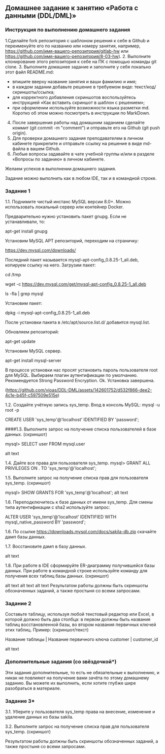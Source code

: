## Домашнее задание к занятию «Работа с данными (DDL/DML)»
### Инструкция по выполнению домашнего задания
1.Сделайте fork репозитория c шаблоном решения к себе в Github и переименуйте его по названию или номеру занятия, например, https://github.com/имя-вашего-репозитория/gitlab-hw или https://github.com/имя-вашего-репозитория/8-03-hw).
2. Выполните клонирование этого репозитория к себе на ПК с помощью команды git clone.
3. Выполните домашнее задание и заполните у себя локально этот файл README.md:
 - впишите вверху название занятия и ваши фамилию и имя;
 - в каждом задании добавьте решение в требуемом виде: текст/код/скриншоты/ссылка;
 - для корректного добавления скриншотов воспользуйтесь инструкцией «Как вставить скриншот в шаблон с решением»;
 - при оформлении используйте возможности языка разметки md. Коротко об этом можно посмотреть в инструкции по MarkDown.
4. После завершения работы над домашним заданием сделайте коммит (git commit -m "comment") и отправьте его на Github (git push origin).
5. Для проверки домашнего задания преподавателем в личном кабинете прикрепите и отправьте ссылку на решение в виде md-файла в вашем Github.
6. Любые вопросы задавайте в чате учебной группы и/или в разделе «Вопросы по заданию» в личном кабинете.

Желаем успехов в выполнении домашнего задания.

Задание можно выполнить как в любом IDE, так и в командной строке.

### Задание 1
1.1. Поднимите чистый инстанс MySQL версии 8.0+. Можно использовать локальный сервер или контейнер Docker.

Предварительно нужно установить пакет gnupg. Если не устанавливали, то:

apt-get install gnupg

Установим MySQL APT репозиторий, переходим на страничку:

https://dev.mysql.com/downloads/

Последний пакет называется mysql-apt-config_0.8.25-1_all.deb, копируем ссылку на него. Загрузим пакет:

cd /tmp

wget -c https://dev.mysql.com/get/mysql-apt-config_0.8.25-1_all.deb

ls -fla | grep mysql

Установим пакет:

dpkg -i mysql-apt-config_0.8.25-1_all.deb

После установки пакета в /etc/apt/source.list.d/ добавится mysql.list.

Обновляем репозиторий:

apt-get update

Установим MySQL сервер.

apt-get install mysql-server

В процессе установки нас просят установить пароль пользователя root для MySQL. Выбираем плагин аутентификации по умолчанию. Рекомендуется Strong Password Encryption. Ok. Установка завершена.

(https://github.com/vioas/DDL-DML/assets/142601752/d532f866-dee2-4c1e-b45f-c597509e515e)


1.2. Создайте учётную запись sys_temp.
Вход в консоль MySQL: mysql -u root -p

CREATE USER 'sys_temp'@'localhost' IDENTIFIED BY 'password';

####1.3. Выполните запрос на получение списка пользователей в базе данных. (скриншот)

mysql> SELECT user FROM mysql.user

alt text

1.4. Дайте все права для пользователя sys_temp.
mysql> GRANT ALL PRIVILEGES ON . TO 'sys_temp'@'localhost';

1.5. Выполните запрос на получение списка прав для пользователя sys_temp. (скриншот)

mysql> SHOW GRANTS FOR 'sys_temp'@'localhost';
alt text

1.6. Переподключитесь к базе данных от имени sys_temp. Для смены типа аутентификации с sha2 используйте запрос:

ALTER USER 'sys_temp'@'localhost' IDENTIFIED WITH mysql_native_password BY 'password';

1.6. По ссылке https://downloads.mysql.com/docs/sakila-db.zip скачайте дамп базы данных.

1.7. Восстановите дамп в базу данных.

alt text

1.8. При работе в IDE сформируйте ER-диаграмму получившейся базы данных. При работе в командной строке используйте команду для получения всех таблиц базы данных. (скриншот)

alt text alt text alt text Результатом работы должны быть скриншоты обозначенных заданий, а также простыня со всеми запросами.

### Задание 2 
Составьте таблицу, используя любой текстовый редактор или Excel, в которой должно быть два столбца: в первом должны быть названия таблиц восстановленной базы, во втором названия первичных ключей этих таблиц. Пример: (скриншот/текст)

Название таблицы | Название первичного ключа customer | customer_id

alt text


### Дополнительные задания (со звёздочкой*)
Эти задания дополнительные, то есть не обязательные к выполнению, и никак не повлияют на получение вами зачёта по этому домашнему заданию. Вы можете их выполнить, если хотите глубже шире разобраться в материале.

### Задание 3*
3.1. Уберите у пользователя sys_temp права на внесение, изменение и удаление данных из базы sakila.

3.2. Выполните запрос на получение списка прав для пользователя sys_temp. (скриншот)

Результатом работы должны быть скриншоты обозначенных заданий, а также простыня со всеми запросами.
